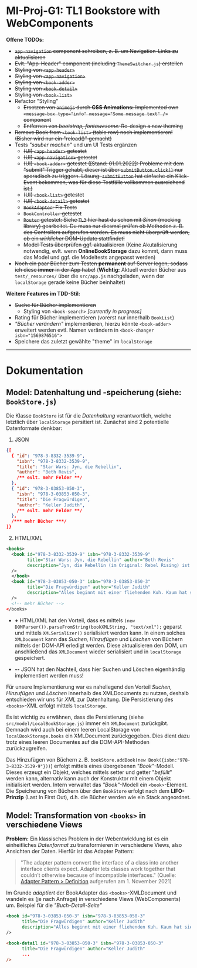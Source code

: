 # MI-Proj-G1: TL1 Bookstore with WebComponents

**Offene TODOs:**
- ~~`app-navigation` component schreiben, z. B. um Navigation-Links zu aktualisieren~~
- ~~Evlt. "App-Header" component (including `ThemeSwitcher.js`) erstellen~~
- ~~Styling von `<app-header>`~~
- ~~Styling von `<app-navigation>`~~
- ~~Styling von `<book-adder>`~~
- ~~Styling von `<book-detail>`~~
- ~~Styling von `<book-list>`~~
- Refactor "Styling"
  - ~~Ersetzen von `animejs` durch **CSS Animations:** Implemented own `<message-box type="info" message="Some message text" />` component~~
  - ~~Entfernen von _bootstrap, fontawesome:_ Re-design a new theming~~
- ~~Remove Book from `<book-list>` (table row) noch implementieren! (Bisher wird nur ein "reload()" gemacht)~~
- Tests _"sauber machen"_ und um UI Tests ergänzen
  - ~~(UI) `<app-header>` getestet~~
  - ~~(UI) `<app-navigation>` getestet~~
  - ~~(UI) `<book-adder>` getestet ([Stand: 01.01.2022]: Probleme mit dem "submit" Trigger gehabt, dieser ist über `submitButton.click()` nur sporadisch zu triggern. Lösung: `submitButton` hat einfache ein Klick-Event bekommen, was für diese Testfälle vollkommen ausreichend ist.)~~
  - ~~(UI) `<book-list>` getestet~~
  - ~~(UI) `<book-detail>` getestet~~
  - ~~`BookAdapter`: Fix Tests~~
  - ~~`BookController` getestet~~
  - ~~`Router` getestet: Siehe `TL3` hier hast du schon mit _Sinon_ (mocking library) gearbeitet. Du muss nur diesmal prüfen ob Methoden z. B. des Controllers aufgerufen werden. Es muss nicht überprüft werden, ob ein _wirklicher_ DOM-Update stattfindet!~~
  - ~~Model Tests überprüfen ggf. aktualisieren~~ (Keine Akutalisierung notwendig, evlt. wenn **OnlineBookStorage** dazu kommt, dann muss das Model und ggf. die Modeltests angepasst werden)
- ~~Noch ein paar Bücher zum Testen **permanent** auf Server legen, sodass ich diese **immer** in der App habe!~~ (**Wichtig:** Aktuell werden Bücher aus `test/_resources/` über die `src/app.js` nachgeladen, wenn der `localStorage` gerade keine Bücher beinhaltet)

**Weitere Features im TDD-Stil:**
+ ~~Suche für Bücher implementieren~~
  - Styling von `<book-search>` _[currently in progress]_
+ Rating für Bücher implementieren (vorerst nur innerhalb `BookList`)
+ _"Bücher verändern"_ implementieren, hierzu könnte `<book-adder>` erweitert werden evtl. Namen verändern in `<book-changer isbn="1569876516">`
+ Speichere das zuletzt gewählte "theme" im `localStorage`

----
# Dokumentation

## Model: Datenhaltung und -speicherung (siehe: `BookStore.js`)
Die Klasse `BookStore` ist für die _Datenhaltung_ verantwortlich, welche letztlich über `localStorage` persitiert ist.
Zunächst sind 2 potentielle Datenformate denkbar: 
1. JSON
```JSON
{[
  { "id": "978-3-8332-3539-9", 
    "isbn": "978-3-8332-3539-9",
    "title": "Star Wars: Jyn, die Rebellin",
    "author": "Beth Revis",
    /** evlt. mehr Felder **/
  },
  { "id": "978-3-03853-050-3", 
    "isbn": "978-3-03853-050-3",
    "title": "Die Fragwürdigen",
    "author": "Keller Judith",
    /** evlt. mehr Felder **/
  },
  /*** mehr Bücher ***/
]}
```
2. HTML/XML
```XML
<books>
  <book id="978-3-8332-3539-9" isbn="978-3-8332-3539-9"
        title="Star Wars: Jyn, die Rebellin" author="Beth Revis"
        description="Jyn, die Rebellin (im Original: Rebel Rising) ist ein Roman von Beth Revis, der am 2. Mai 2017 auf Englisch bei dem amerikanischen Verlag Disney–Lucasfilm Press erschienen ist. In Deutschland wurde er von Panini am 16. Oktober 2017 veröffentlicht. Der Roman behandelt die titelgebende Figur Jyn Erso aus dem Spin-Off-Film Rogue One und erzählt ihre Geschichte vor den Ereignissen des eigentlichen Filmhandlung, nachdem Erso als Kind von dem Rebellen Saw Gerrera aufgenommen wurde."
  />
  </book>
  <book id="978-3-03853-050-3" isbn="978-3-03853-050-3"
        title="Die Fragwürdigen" author="Keller Judith"
        description="Alles beginnt mit einer fliehenden Kuh. Kaum hat sie Frau Hasler über den Haufen gerannt, hebt sich der Vorhang und die Fragwürdigen betreten einer nach der anderen die Bühne. Jede und jeder ein Unikat, Künstler und Künstlerinnen des Lebens. Eine Frau, die den Zug nicht verlassen will, weil sie sich vor dem Schmutz da draussen fürchtet. Ein Mann, der mit Pralinen nicht umgehen kann. Die für zu leicht befundene Alice und der dicke Marc. Erwin, der nicht versteht, warum nicht alle so sind wie er. Die umsichtige Frau Sägisser und die vielleicht gar nicht so hilfsbereite Frau Siegentaler. Menschen, die ihre Liebe nur spüren, weil sie getrennt sind, Menschen, die nur zusammen sind, weil sie ihre Lügen lieben. Leute mit sprechenden und verschwiegenen Namen. Und natürlich die Polizei!Es herrscht ein wunderbares Durcheinander in diesem Buch. Judith Kellers Prosa gibt all jenen eine Stimme, die sonst in den Wörtlichkeiten hängen bleiben. Manchen genügt ein Kurzauftritt, andere brauchen etwas länger. Immer aber müssen sie durch jene feingeschliffene Sprache hindurch, die ihnen diese Schwyzer Autorin für einen Moment zur Verfügung stellt und sie und uns die Lage erkennen lässt. Ein Buch zum Aufblättern und Darin-Versinken."
  />
  <!-- mehr Bücher -->
</books>
```
- **+** HTML/XML hat den Vorteil, dass es mittels `(new DOMParser()).parseFromString(bookXMLString, "text/xml");` geparst und mittels `XMLSerializer()` serialisiert werden kann. In einem solches `XMLDocument` kann das _Suchen, Hinzufügen_ und _Löschen_ von Büchern mittels der DOM-API erledigt werden.
Diese aktualisieren den DOM, um anschließend das `XMLDocument` wieder serialisiert und in `localStorage` gespeichert.

- **--** JSON hat den Nachteil, dass hier Suchen und Löschen eigenhändig implementiert werden muss! 

Für unsere Implementierung war es naheliegend den Vorteil _Suchen, Hinzufügen_ und _Löschen_ innerhalb des XMLDocuments zu nutzen, deshalb entschieden wir uns für _XML_ zur Datenhaltung. 
Die Persistierung des `<books>`-XML erfolgt mittels `localStorage`.

Es ist wichtig zu erwähnen, dass die Persistierung (siehe `src/model/LocalBookStorage.js`) immer ein `XMLDocument` zurückgibt.
Demnach wird auch bei einem leeren LocalStorage von `localBookStorage.books` ein XMLDocument zurückgegeben.
Dies dient dazu trotz eines leeren Documentes auf die DOM-API-Methoden zurückzugreifen.

Das Hinzufügen von Büchern z. B. `bookStore.addBook(new Book({isbn:"978-3-8332-3539-9"}))`) erfolgt mittels eines übergebenen _"Book"_-Modell.
Dieses erzeugt ein Objekt, welches mittels setter und getter "_befüllt_" werden kann, alternativ kann auch der Konstruktor mit einem Objekt initialisiert werden.
Intern verwaltet das _"Book"_-Modell ein `<book>`-Element.
Die Speicherung von Büchern über den `BookStore` erfolgt nach dem **LIFO-Prinzip** (Last In First Out), d.h. die Bücher werden wie ein Stack angeordnet.

## Model: Transformation von `<books>` in verschiedene Views

**Problem:** Ein klassisches Problem in der Webentwicklung ist es ein einheitliches _Datenformat_ zu transformieren in verschiedene Views, also Ansichten der Daten.
Hierfür ist das Adapter Pattern: 
> "The adapter pattern convert the interface of a class into another interface clients expect. Adapter lets classes work together that couldn’t otherwise because of incompatible interfaces." (Quelle: [Adapter Pattern > Definition](https://www.geeksforgeeks.org/adapter-pattern/) aufgerufen am 1. November 2021)

Im Grunde _adaptiert_ der BookAdapter das `<books>`-XMLDocument und wandeln es (je nach Anfrage) in verschiedene Views (WebComponents) um.
Beispiel für die _"Buch-Detail-Seite"_
```XML
<book id="978-3-03853-050-3" isbn="978-3-03853-050-3"
      title="Die Fragwürdigen" author="Keller Judith"
      description="Alles beginnt mit einer fliehenden Kuh. Kaum hat sie Frau Hasler über den Haufen gerannt, hebt sich der Vorhang und die Fragwürdigen betreten einer nach der anderen die Bühne. Jede und jeder ein Unikat, Künstler und Künstlerinnen des Lebens. Eine Frau, die den Zug nicht verlassen will, weil sie sich vor dem Schmutz da draussen fürchtet. Ein Mann, der mit Pralinen nicht umgehen kann. Die für zu leicht befundene Alice und der dicke Marc. Erwin, der nicht versteht, warum nicht alle so sind wie er. Die umsichtige Frau Sägisser und die vielleicht gar nicht so hilfsbereite Frau Siegentaler. Menschen, die ihre Liebe nur spüren, weil sie getrennt sind, Menschen, die nur zusammen sind, weil sie ihre Lügen lieben. Leute mit sprechenden und verschwiegenen Namen. Und natürlich die Polizei!Es herrscht ein wunderbares Durcheinander in diesem Buch. Judith Kellers Prosa gibt all jenen eine Stimme, die sonst in den Wörtlichkeiten hängen bleiben. Manchen genügt ein Kurzauftritt, andere brauchen etwas länger. Immer aber müssen sie durch jene feingeschliffene Sprache hindurch, die ihnen diese Schwyzer Autorin für einen Moment zur Verfügung stellt und sie und uns die Lage erkennen lässt. Ein Buch zum Aufblättern und Darin-Versinken."
/>
```

```HTML
<book-detail id="978-3-03853-050-3" isbn="978-3-03853-050-3"
      title="Die Fragwürdigen" author="Keller Judith"
      ... 
/>
```


